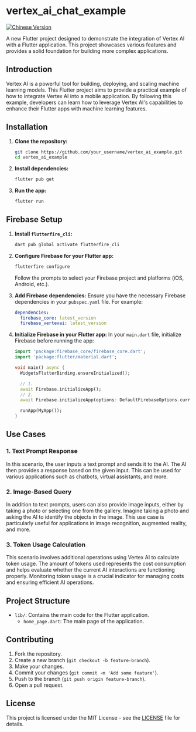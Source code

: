 # vertex_ai_chat_example

[![Chinese Version](https://img.shields.io/badge/README-%E4%B8%AD%E6%96%87%E7%89%88-blue)](README_zh.md)

A new Flutter project designed to demonstrate the integration of Vertex AI with a Flutter application. This project showcases various features and provides a solid foundation for building more complex applications.

## Introduction

Vertex AI is a powerful tool for building, deploying, and scaling machine learning models. This Flutter project aims to provide a practical example of how to integrate Vertex AI into a mobile application. By following this example, developers can learn how to leverage Vertex AI's capabilities to enhance their Flutter apps with machine learning features.

## Installation

1. **Clone the repository:**
   ```sh
   git clone https://github.com/your_username/vertex_ai_example.git
   cd vertex_ai_example
   ```

2. **Install dependencies:**
   ```sh
   flutter pub get
   ```

3. **Run the app:**
   ```sh
   flutter run
   ```

## Firebase Setup

1. **Install `flutterfire_cli`:**
   ```sh
   dart pub global activate flutterfire_cli
   ```

2. **Configure Firebase for your Flutter app:**
   ```sh
   flutterfire configure
   ```

   Follow the prompts to select your Firebase project and platforms (iOS, Android, etc.).

3. **Add Firebase dependencies:**
   Ensure you have the necessary Firebase dependencies in your `pubspec.yaml` file. For example:
   ```yaml
   dependencies:
     firebase_core: latest_version
     firebase_vertexai: latest_version
   ```

4. **Initialize Firebase in your Flutter app:**
   In your `main.dart` file, initialize Firebase before running the app:
   ```dart
   import 'package:firebase_core/firebase_core.dart';
   import 'package:flutter/material.dart';

   void main() async {
     WidgetsFlutterBinding.ensureInitialized();

     // 1.
     await Firebase.initializeApp();
     // 2.
     await Firebase.initializeApp(options: DefaultFirebaseOptions.currentPlatform)

     runApp(MyApp());
   }
   ```

## Use Cases

### 1. Text Prompt Response
In this scenario, the user inputs a text prompt and sends it to the AI. The AI then provides a response based on the given input. This can be used for various applications such as chatbots, virtual assistants, and more.

### 2. Image-Based Query
In addition to text prompts, users can also provide image inputs, either by taking a photo or selecting one from the gallery. Imagine taking a photo and asking the AI to identify the objects in the image. This use case is particularly useful for applications in image recognition, augmented reality, and more.

### 3. Token Usage Calculation
This scenario involves additional operations using Vertex AI to calculate token usage. The amount of tokens used represents the cost consumption and helps evaluate whether the current AI interactions are functioning properly. Monitoring token usage is a crucial indicator for managing costs and ensuring efficient AI operations.

## Project Structure

- `lib/`: Contains the main code for the Flutter application.
  - `home_page.dart`: The main page of the application.

## Contributing

1. Fork the repository.
2. Create a new branch (`git checkout -b feature-branch`).
3. Make your changes.
4. Commit your changes (`git commit -m 'Add some feature'`).
5. Push to the branch (`git push origin feature-branch`).
6. Open a pull request.

## License

This project is licensed under the MIT License - see the [LICENSE](LICENSE) file for details.

